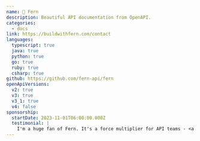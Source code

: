 ```yaml
---
name: 🌿 Fern
description: Beautiful API documentation from OpenAPI.
categories:
  - docs
link: https://buildwithfern.com/contact
languages:
  typescript: true
  java: true
  python: true
  go: true
  ruby: true
  csharp: true
github: https://github.com/fern-api/fern
openApiVersions:
  v2: true
  v3: true
  v3_1: true
  v4: false
sponsorship:
  startDate: 2023-11-01T06:00:00.000Z
  testimonial: |
    I'm a huge fan of Fern. It's a force multiplier for API teams - <a href="https://apisyouwonthate.com">Mike Bifulco, APIs You Won't Hate cofounder</a>
---
```

